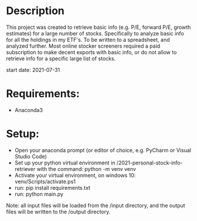 # Description

This project was created to retrieve basic info (e.g. P/E, forward P/E, growth estimates) for a large number of stocks. Specifically to analyze basic info for all the holdings in my ETF's.
To be written to a spreadsheet, and analyzed further. Most online stocker screeners required a paid subscription to make decent exports with basic info, or do not allow to retrieve info for a specific large list of stocks.

start date: 2021-07-31

# Requirements:

- Anaconda3

# Setup:

- Open your anaconda prompt (or editor of choice, e.g. PyCharm or Visual Studio Code)
- Set up your python virtual environment in /2021-personal-stock-info-retriever with the command: python -m venv venv
- Activate your virtual environment, on windows 10: venv/Scripts/activate.ps1
- run: pip install requirements.txt
- run: python main.py

Note: all input files will be loaded from the /input directory, and the output files will be written to the /output directory.
